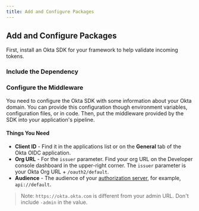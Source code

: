 ```yaml
---
title: Add and Configure Packages
---
```

## Add and Configure Packages

First, install an Okta SDK for your framework to help validate incoming tokens.

### Include the Dependency

<StackSelector snippet="independ"/>

### Configure the Middleware

You need to configure the Okta SDK with some information about your Okta domain. You can provide this configuration though environment variables, configuration files, or in code. Then, put the middleware provided by the SDK into your application's pipeline.

#### Things You Need

* **Client ID** - Find it in the applications list or on the **General** tab of the Okta OIDC application.
* **Org URL** - For the `issuer` parameter. Find your org URL on the Developer console dashboard in the upper-right corner. The `issuer` parameter is your Okta Org URL + `/oauth2/default`.
* **Audience** - The audience of your [authorization server](https://developer.okta.com/authentication-guide/implementing-authentication/set-up-authz-server/), for example, `api://default`.

> Note: `https://okta.okta.com` is different from your admin URL. Don't include `-admin` in the value.

<StackSelector snippet="configmid"/>
